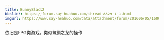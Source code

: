```yaml
---
title: BunnyBlack2
bbslink: https://forum.say-huahuo.com/thread-8829-1-1.html
imgurl: https://www.say-huahuo.com/data/attachment/forum/201606/05/160039akc3e1mivbvkkllv.png
---
```


依旧是RPG类游戏，类似筑巢之龙的操作<!--more-->
